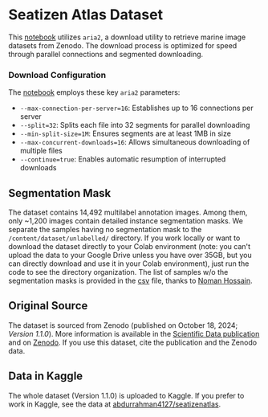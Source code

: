 # Seatizen Atlas Dataset

This [notebook](https://github.com/abdurrahman4127/seatizenatlas/blob/main/SeatizenAtlasX) utilizes `aria2`, a download utility to retrieve marine image datasets from Zenodo. The download process is optimized for speed through parallel connections and segmented downloading.

### Download Configuration

The [notebook](https://github.com/abdurrahman4127/seatizenatlas/blob/main/SeatizenAtlasX) employs these key `aria2` parameters:
- `--max-connection-per-server=16`: Establishes up to 16 connections per server
- `--split=32`: Splits each file into 32 segments for parallel downloading
- `--min-split-size=1M`: Ensures segments are at least 1MB in size
- `--max-concurrent-downloads=16`: Allows simultaneous downloading of multiple files
- `--continue=true`: Enables automatic resumption of interrupted downloads

## Segmentation Mask
The dataset contains 14,492 multilabel annotation images. Among them, only ~1,200 images contain detailed instance segmentation masks. We separate the samples having no segmentation mask to the `/content/dataset/unlabelled/` directory. If you work locally or want to download the dataset directly to your Colab environment (note: you can't upload the data to your Google Drive unless you have over 35GB, but you can directly download and use it in your Colab environment), just run the code to see the directory organization. The list of samples w/o the segmentation masks is provided in the [csv](https://github.com/abdurrahman4127/seatizenatlas/blob/main/labeled_image_names.csv) file, thanks to [Noman Hossain](https://github.com/nomanhossainn).

## Original Source
The dataset is sourced from Zenodo (published on October 18, 2024; *Version 1.1.0*). More information is available in the [Scientific Data publication](https://doi.org/10.1038/s41597-024-04267-z) and on [Zenodo](https://doi.org/10.5281/zenodo.13951614). If you use this dataset, cite the publication and the Zenodo data. 

## Data in Kaggle
The whole dataset (Version 1.1.0) is uploaded to Kaggle. If you prefer to work in Kaggle, see the data at [abdurrahman4127/seatizenatlas](https://www.kaggle.com/datasets/abdurrahman4127/seatizenatlas).

